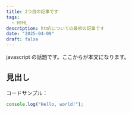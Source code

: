 ```yaml
---
title: 2つ目の記事です
tags:
  - HTML
description: htmlについての最初の記事です
date: "2025-04-09"
draft: false
---
```


javascript の話題です。ここからが本文になります。

## 見出し

コードサンプル：

```javascript
console.log("Hello, world!");
```
